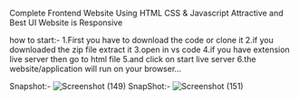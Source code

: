 Complete Frontend Website
Using HTML CSS & Javascript
Attractive and Best UI
Website is Responsive



how to start:-
1.First you have to download the code or clone it
2.if you downloaded the zip file extract it
3.open in vs code
4.if you have extension live server then go to html file
5.and click on start live server 
6.the website/application will run on your browser...



Snapshot:-
![Screenshot (149)](https://github.com/user-attachments/assets/89bde3d8-cef9-4ad1-8055-ac948d52517a)
SnapShot:-
![Screenshot (151)](https://github.com/user-attachments/assets/f4fb2a64-a155-4cc9-897c-1bc21d452fba)
